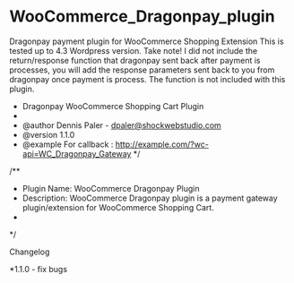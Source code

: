 WooCommerce_Dragonpay_plugin
============================
Dragonpay payment plugin for WooCommerce Shopping Extension
This is tested up to 4.3 Wordpress version. 
Take note!
I did not include the return/response function that dragonpay sent back after payment is processes, you will add the response parameters sent back to you from dragonpay once payment is process. The function is not included with this plugin.


 * Dragonpay WooCommerce Shopping Cart Plugin
 * 
 * @author Dennis Paler - <dpaler@shockwebstudio.com>
 * @version 1.1.0
 * @example For callback : http://example.com/?wc-api=WC_Dragonpay_Gateway
 */

/**
 * Plugin Name: WooCommerce Dragonpay Plugin
 * Description: WooCommerce Dragonpay plugin  is a payment gateway plugin/extension for WooCommerce Shopping Cart.
 * 
 */

Changelog

*1.1.0  - fix bugs
